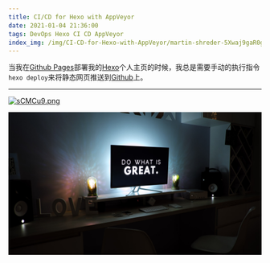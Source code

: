 ```yaml
---
title: CI/CD for Hexo with AppVeyor
date: 2021-01-04 21:36:00
tags: DevOps Hexo CI CD AppVeyor
index_img: /img/CI-CD-for-Hexo-with-AppVeyor/martin-shreder-5Xwaj9gaR0g-unsplash.jpg
---
```


当我在[Github Pages](https://pages.github.com/)部署我的[Hexo](https://hexo.io/)个人主页的时候，我总是需要手动的执行指令`hexo deploy`来将静态网页推送到[Github](https://github.com/)上。

----------
[![sCMCu9.png](https://s3.ax1x.com/2021/01/03/sCMCu9.png)](https://imgchr.com/i/sCMCu9)

![123 ](../img/CI-CD-for-Hexo-with-AppVeyor/martin-shreder-5Xwaj9gaR0g-unsplash.jpg)